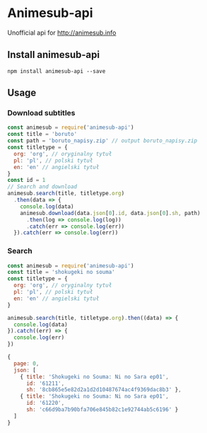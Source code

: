 # Animesub-api
Unofficial api for
http://animesub.info

## Install animesub-api
    npm install animesub-api --save
    
## Usage
### Download subtitles

```javascript
const animesub = require('animesub-api')
const title = 'boruto'
const path = 'boruto_napisy.zip' // output boruto_napisy.zip
const titletype = {
  org: 'org', // oryginalny tytuł
  pl: 'pl', // polski tytuł
  en: 'en' // angielski tytuł
}
const id = 1
// Search and download
animesub.search(title, titletype.org)
  .then(data => {
    console.log(data)
    animesub.download(data.json[0].id, data.json[0].sh, path)
      .then(log => console.log(log))
      .catch(err => console.log(err))
  }).catch(err => console.log(err))

```
### Search

```javascript
const animesub = require('animesub-api')
const title = 'shokugeki no souma'
const titletype = {
  org: 'org', // oryginalny tytuł
  pl: 'pl', // polski tytuł
  en: 'en' // angielski tytuł
}

animesub.search(title, titletype.org).then((data) => {
  console.log(data)
}).catch((err) => {
  console.log(err)
})

```

```js
{
  page: 0,
  json: [
    { title: 'Shokugeki no Souma: Ni no Sara ep01',
      id: '61211',
      sh: '8cb865e5e82d2a1d2d10487674ac4f9369dac8b3' },
    { title: 'Shokugeki no Souma: Ni no Sara ep01',
      id: '61220',
      sh: 'c66d9ba7b90bfa706e845b82c1e92744ab5c6196' }
  ]
}
```



